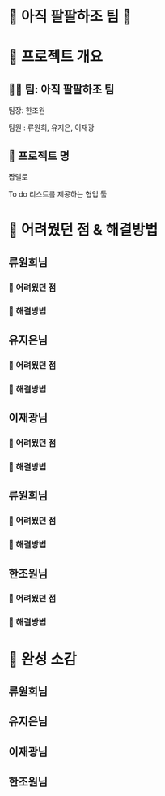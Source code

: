 # 💪 아직 팔팔하조 팀 💪

# 🚀 프로젝트 개요

## 🧑‍💻 팀: **아직 팔팔하조 팀**

팀장: 한조원

팀원 : 류원희, 유지은, 이재광

## 📌 **프로젝트 명**

짭렐로

To do 리스트를 제공하는 협업 툴

# 🤯 어려웠던 점 & 해결방법

## 류원희님

### 🤔 어려웠던 점

### 🔧 해결방법

## 유지은님

### 🤔 어려웠던 점

### 🔧 해결방법

## 이재광님

### 🤔 어려웠던 점

### 🔧 해결방법

## 류원희님

### 🤔 어려웠던 점

### 🔧 해결방법

## 한조원님

### 🤔 어려웠던 점

### 🔧 해결방법

# 🌟 완성 소감

## 류원희님

## 유지은님

## 이재광님

## 한조원님
